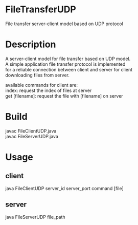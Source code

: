 # FileTransferUDP
File transfer server-client model based on UDP protocol

# Description
A server-client model for file transfer based on UDP model. </br>
A simple application file transfer protocol is implemented  </br>
for a reliable connection between client and server for client </br>
downloading files from server. </br>

available commands for client are: </br>
index: request the index of files at server </br>
get [filename]: request the file with [filename] on server </br>

# Build
javac FileClientUDP.java </br>
javac FileServerUDP.java </br>

# Usage
## client
java FileClientUDP server_id server_port command [file] </br>

## server
java FileServerUDP file_path </br>
